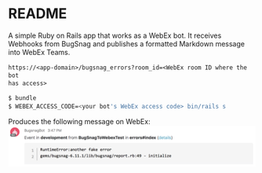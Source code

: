 # README

A simple Ruby on Rails app that works as a WebEx bot.
It receives Webhooks from BugSnag and publishes a formatted Markdown
message into WebEx Teams.

```
https://<app-domain>/bugsnag_errors?room_id=<WebEx room ID where the bot
has access>
```

```bash
$ bundle
$ WEBEX_ACCESS_CODE=<your bot's WebEx access code> bin/rails s
```

Produces the following message on WebEx: ![Example](example.png)
